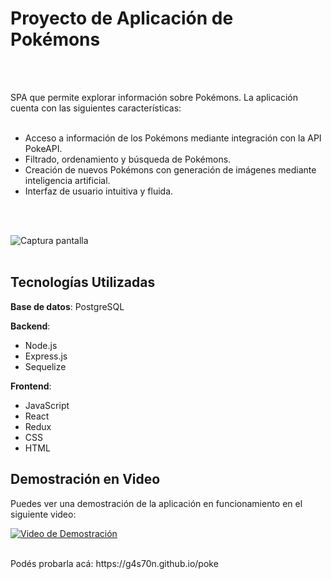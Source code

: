 # Proyecto de Aplicación de Pokémons
<br>
<br>

SPA que permite explorar información sobre Pokémons. La aplicación cuenta con las siguientes características:
<br>
<br>
- Acceso a información de los Pokémons mediante integración con la API PokeAPI.
- Filtrado, ordenamiento y búsqueda de Pokémons.
- Creación de nuevos Pokémons con generación de imágenes mediante inteligencia artificial.
- Interfaz de usuario intuitiva y fluida.
<br>
<br>


![Captura pantalla](https://i.postimg.cc/ZYBhtsJy/download.png)
<br>
<br>

## Tecnologías Utilizadas

**Base de datos**: PostgreSQL

**Backend**:
- Node.js 
- Express.js
- Sequelize 

**Frontend**:
- JavaScript
- React
- Redux
- CSS
- HTML



## Demostración en Video

Puedes ver una demostración de la aplicación en funcionamiento en el siguiente video:

[![Video de Demostración](link-a-la-miniatura-del-video)](enlace-al-video-completo)

<br>
Podés probarla acá: https://g4s70n.github.io/poke

